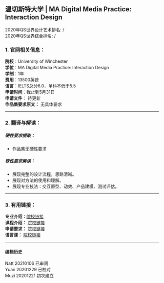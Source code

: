 ## 温切斯特大学 | MA Digital Media Practice: Interaction Design  

2020年QS世界设计艺术排名: /  
2020年QS世界综合排名: /  

### 1. 官网相关信息：  

**院校**：University of Winchester  
**学位**：MA Digital Media Practice: Interaction Design  
**学制**：1年  
**费用**：13500英镑  
**语言**：IELTS总分6.0，单科不低于5.5  
**申请时间**：截止到5月31日  
**申请文件**： 待更新  
**作品集要求原文：** 无具体要求    

---


### 2. 翻译与解读：  

##### 硬性要求提取：  
- 作品集无硬性要求    

##### 软性要求解读：  

  - 展现完整的设计流程，思路清晰。  
  - 展现对方法的使用和理解。  
  - 展现专业技法：交互原型、动效、产品建模、测试评估。  

---


### 3. 有用链接：  

**专业介绍：**[院校链接](https://www.winchester.ac.uk/study/postgraduate/courses/ma-digital-media-practice-interaction-design/)  
**课程介绍：** [院校链接](https://www.winchester.ac.uk/study/postgraduate/courses/ma-digital-media-practice-interaction-design/)  
**申请要求：** [院校链接](https://www.winchester.ac.uk/study/postgraduate/courses/ma-digital-media-practice-interaction-design/)  
**语言课：** [院校链接](https://www.winchester.ac.uk/study/international/english-language-courses/)  




---


#### 编辑历史  
Natt 20210106 已审阅  
Yuan 20201229 已校对  
Muzi 20201221 初次建立  
